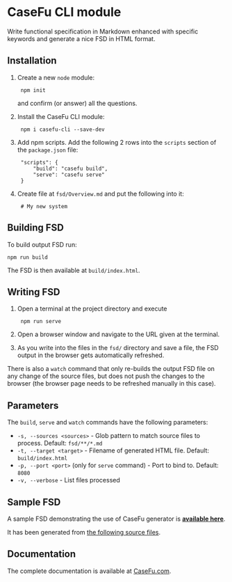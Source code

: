 # CaseFu CLI module

Write functional specification in Markdown enhanced with specific keywords
and generate a nice FSD in HTML format.

## Installation

1. Create a new `node` module:

		npm init

	and confirm (or answer) all the questions.

2. Install the CaseFu CLI module:

		npm i casefu-cli --save-dev

3. Add npm scripts. Add the following 2 rows into the `scripts` section of the `package.json` file:

		"scripts": {
			"build": "casefu build",
			"serve": "casefu serve"
		}

4. Create file at `fsd/Overview.md` and put the following into it:

		# My new system

## Building FSD

To build output FSD run:

	npm run build

The FSD is then available at `build/index.html`.

## Writing FSD

1. Open a terminal at the project directory and execute

		npm run serve

2. Open a browser window and navigate to the URL given at the terminal.

3. As you write into the files in the `fsd/` directory
	and save a file, the FSD output in the browser gets automatically refreshed.

There is also a `watch` command that only re-builds the output FSD file
on any change of the source files, but does not push the changes to the browser
(the browser page needs to be refreshed manually in this case).

## Parameters

The `build`, `serve` and `watch` commands have the following parameters:

- `-s, --sources <sources>` -
	Glob pattern to match source files to process. Default: `fsd/**/*.md`
- `-t, --target <target>` -
	Filename of generated HTML file. Default: `build/index.html`
- `-p, --port <port>` (only for `serve` command) -
	Port to bind to. Default: `8080`
- `-v, --verbose` - List files processed

## Sample FSD

A sample FSD demonstrating the use of CaseFu generator is
[**available here**](https://htmlpreview.github.io/?https://github.com/ivos/functional-specification-sample/blob/develop/build/index.html#__home).

It has been generated from [the following source files](https://github.com/ivos/functional-specification-sample).

## Documentation

The complete documentation is available at [CaseFu.com](https://casefu.com/).
